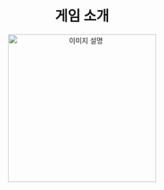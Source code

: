 <div align="center">
    <h1>
      게임 소개 
    </h1>
</div>

<div align="center">
  <img src=![image](https://github.com/user-attachments/assets/4f288d88-23c9-4ad0-a133-32ab75c7e46e) alt="이미지 설명" width="300" height="300">
</div>
